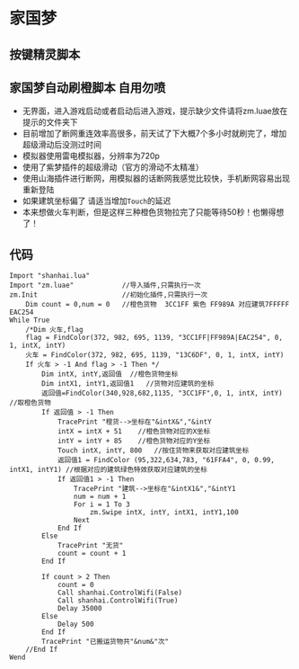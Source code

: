 # 家国梦

## 按键精灵脚本

## 家国梦自动刷橙脚本 自用勿喷

* 无界面，进入游戏启动或者启动后进入游戏，提示缺少文件请将zm.luae放在提示的文件夹下
* 目前增加了断网重连效率高很多，前天试了下大概7个多小时就刷完了，增加超级滑动后没测过时间
* 模拟器使用雷电模拟器，分辨率为720p
* 使用了紫梦插件的超级滑动（官方的滑动不太精准）
* 使用山海插件进行断网，用模拟器的话断网我感觉比较快，手机断网容易出现重新登陆
* 如果建筑坐标偏了 请适当增加`Touch`的延迟
* 本来想做火车判断，但是这样三种橙色货物拉完了只能等待50秒！也懒得想了！

## 代码
```
Import "shanhai.lua"
Import "zm.luae" 			//导入插件,只需执行一次
zm.Init 					//初始化插件,只需执行一次
	Dim count = 0,num = 0	//橙色货物  3CC1FF 紫色 FF989A 对应建筑7FFFFF  EAC254
While True
	/*Dim 火车,flag
	flag = FindColor(372, 982, 695, 1139, "3CC1FF|FF989A|EAC254", 0, 1, intX, intY)
	火车 = FindColor(372, 982, 695, 1139, "13C6DF", 0, 1, intX, intY)
	If 火车 > -1 And flag > -1 Then */
		Dim intX, intY,返回值	//橙色货物坐标		
		Dim intX1, intY1,返回值1	//货物对应建筑的坐标
		返回值=FindColor(340,928,682,1135, "3CC1FF",0, 1, intX, intY) //取橙色货物
		If 返回值 > -1 Then 
    		TracePrint "橙货-->坐标在"&intX&","&intY 
    		intX = intX + 51	//橙色货物对应的X坐标 
    		intY = intY + 85	//橙色货物对应的Y坐标
    		Touch intX, intY, 800	//按住货物来获取对应建筑坐标
			返回值1 = FindColor (95,322,634,783, "61FFA4", 0, 0.99, intX1, intY1) //根据对应的建筑绿色特效获取对应建筑的坐标
			If 返回值1 > -1 Then 
				TracePrint "建筑-->坐标在"&intX1&","&intY1
				num = num + 1
				For i = 1 To 3
    				zm.Swipe intX, intY, intX1, intY1,100
				Next
			End If
		Else
    		TracePrint "无货"
    		count = count + 1
		End If
 	
		If count > 2 Then 
			count = 0
	 		Call shanhai.ControlWifi(False)
			Call shanhai.ControlWifi(True)
			Delay 35000
		Else 
			Delay 500
		End If
		TracePrint "已搬运货物共"&num&"次"
	//End If	
Wend
```
